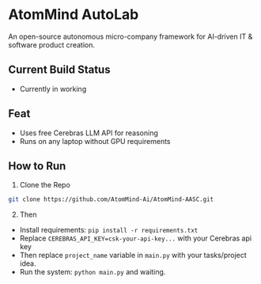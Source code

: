 # AtomMind AutoLab

An open-source autonomous micro-company framework for AI-driven IT & software product creation.

## Current Build Status
- Currently in working

## Feat
- Uses free Cerebras LLM API for reasoning
- Runs on any laptop without GPU requirements

## How to Run
1. Clone the Repo
```bash
git clone https://github.com/AtomMind-Ai/AtomMind-AASC.git
```
2. Then
  - Install requirements: `pip install -r requirements.txt`
  - Replace `CEREBRAS_API_KEY=csk-your-api-key...` with your Cerebras api key
  - Then replace `project_name` variable in `main.py` with your tasks/project idea.
  - Run the system: `python main.py` and waiting.
